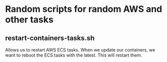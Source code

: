 # Random scripts for random AWS and other tasks

## restart-containers-tasks.sh

Allows us to restart AWS ECS tasks. When we update our containers, we want to reboot the ECS tasks with the latest. This will restart them. 
